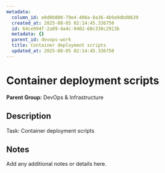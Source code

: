 ```yaml
---
metadata:
  column_id: e0d0b800-79e4-406a-8a36-4b9a9dbd0639
  created_at: 2025-08-05 02:14:45.336750
  id: 64ce994f-2a89-4a4c-9402-68c330c2913b
  metadata: {}
  parent_id: devops-work
  title: Container deployment scripts
  updated_at: 2025-08-05 02:14:45.336750
---
```


# Container deployment scripts

**Parent Group:** DevOps & Infrastructure

## Description
Task: Container deployment scripts

## Notes
Add any additional notes or details here.